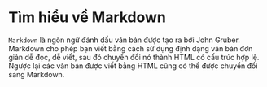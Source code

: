 # Tìm hiểu về Markdown
`Markdown` là ngôn ngữ đánh dấu văn bản được tạo ra bởi John Gruber. Markdown cho phép bạn viết bằng cách sử dụng định dạng văn bản đơn giản dễ đọc, dễ viết, sau đó chuyển đổi nó thành HTML có cấu trúc hợp lệ. Ngược lại các văn bản được viết bằng HTML cũng có thể được chuyển đổi sang Markdown.
